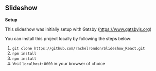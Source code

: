 ## Slideshow ##

 **Setup**

This slideshow was initially setup with Gatsby (https://www.gatsbyjs.org)

You can install this project locally by following the steps below:

1. `git clone https://github.com/rachelrondon/Slideshow_React.git`
2. `npm install `
3. `npm install `
4. Visit `localhost:8000` in your browser of choice  
